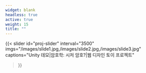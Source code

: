 ```yaml
---
widget: blank
headless: true
active: true
weight: 15
title: ""
---
```

{{< slider
    id="proj-slider"
    interval="3500"
    imgs="/images/slide1.jpg,/images/slide2.jpg,/images/slide3.jpg"
    captions="Unity 데모|암호학: 시저 암호?|웹 디자인 토이 프로젝트"
>}}
